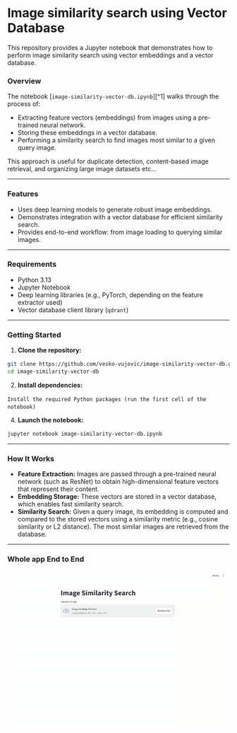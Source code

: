 # Image similarity search using Vector Database

This repository provides a Jupyter notebook that demonstrates how to perform image similarity search using vector embeddings and a vector database.


### Overview

The notebook [`image-similarity-vector-db.ipynb`][^1] walks through the process of:

- Extracting feature vectors (embeddings) from images using a pre-trained neural network.
- Storing these embeddings in a vector database.
- Performing a similarity search to find images most similar to a given query image.

This approach is useful for duplicate detection, content-based image retrieval, and organizing large image datasets etc...

---

### Features

- Uses deep learning models to generate robust image embeddings.
- Demonstrates integration with a vector database for efficient similarity search.
- Provides end-to-end workflow: from image loading to querying similar images.

---

### Requirements

- Python 3.13
- Jupyter Notebook
- Deep learning libraries (e.g., PyTorch, depending on the feature extractor used)
- Vector database client library (`qdrant`)

---

### Getting Started

1. **Clone the repository:**

```bash
git clone https://github.com/vesko-vujovic/image-similarity-vector-db.git
cd image-similarity-vector-db
```

2. **Install dependencies:**
   
```Install the required Python packages (run the first cell of the notebook)```


4. **Launch the notebook:**

```bash
jupyter notebook image-similarity-vector-db.ipynb
```

---

### How It Works

- **Feature Extraction:**
Images are passed through a pre-trained neural network (such as ResNet) to obtain high-dimensional feature vectors that represent their content.
- **Embedding Storage:**
These vectors are stored in a vector database, which enables fast similarity search.
- **Similarity Search:**
Given a query image, its embedding is computed and compared to the stored vectors using a similarity metric (e.g., cosine similarity or L2 distance).
The most similar images are retrieved from the database.

---

### Whole app End to End
![streamlit-ui](https://github.com/vesko-vujovic/image-similarity-vector-db/blob/master/image-similarity-ui.gif)

